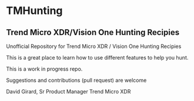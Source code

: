 # TMHunting
## Trend Micro XDR/Vision One Hunting Recipies

Unofficial Repository for Trend Micro XDR / Vision One Hunting Recipies

This is a great place to learn how to use different features to help you hunt.

This is a work in progress repo.

Suggestions and contributions (pull request) are welcome

David Girard, Sr Product Manager Trend Micro XDR
